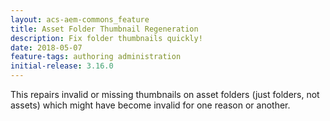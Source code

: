 ```yaml
---
layout: acs-aem-commons_feature
title: Asset Folder Thumbnail Regeneration
description: Fix folder thumbnails quickly!
date: 2018-05-07
feature-tags: authoring administration
initial-release: 3.16.0
---
```


This repairs invalid or missing thumbnails on asset folders (just folders, not assets) which might have become invalid for one reason or another.

